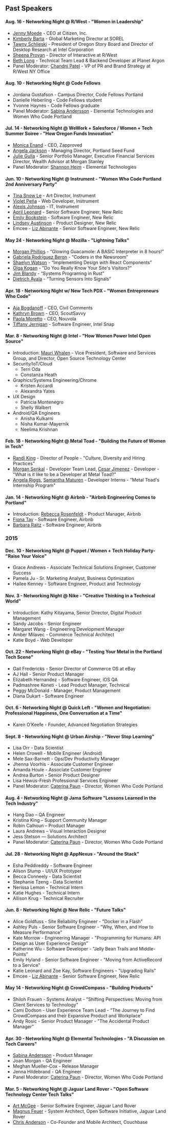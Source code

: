 ## Past Speakers

#### Aug. 16 - Networking Night @ R/West - "Women in Leadership"
- [Jenny Moede](https://www.linkedin.com/in/jennymoede) - CEO at Citizen, Inc.
- [Kimberly Barta](https://www.linkedin.com/in/kbarta) - Global Marketing Director at SOREL
- [Tawny Schlieski](https://www.linkedin.com/in/tawny-schlieski-984b641) - President of Oregon Story Board and Director of Desktop Research at Intel Corporation
- [Sheena Provan](https://www.linkedin.com/in/sheena-huxley-duggan-provan-bb74374) - Director of Interactive at R/West
- [Beth Long](https://www.linkedin.com/in/beth-adele-long-96a07a2) - Technical Team Lead & Backend Developer at Planet Argon
- Panel Moderator: [Chandni Patel](https://www.linkedin.com/in/chandni-patel-3605594) - VP of PR and Brand Strategy at R/West NY Office

#### Aug. 10 - Networking Night @ Code Fellows
- Jordana Gustafson - Campus Director, Code Fellows Portland
- Danielle Heberling - Code Fellows student
- Yvonne Haynes - Code Fellows graduate
- Panel Moderator: [Sabina Andersson](https://www.linkedin.com/in/sabina-andersson-3a69015b) - Elemental Technologies and Women Who Code Portland

#### Jul. 14 - Networking Night @ WeWork + Salesforce / Women + Tech Summer Soiree - "How Oregon Funds Innovation"
- [Monica Enand](https://www.linkedin.com/in/monicaenand) - CEO, Zapproved
- [Angela Jackson](https://www.linkedin.com/in/angelajackson) - Managing Director, Portland Seed Fund
- [Julie Gulla](https://www.linkedin.com/in/julie-gulla-4ba154) - Senior Portfolio Manager, Executive Financial Services Director, Wealth Advisor at Morgan Stanley
- Panel Moderator: [Shannon Heim](https://www.linkedin.com/in/shannonheim) - Elemental Technologies

#### Jun. 10 - Networking Night @ Instrument - "Women Who Code Portland 2nd Anniversary Party"
- [Tina Snow Le](https://www.instagram.com/tinasnowle/) - Art Director, Instrument
- [Violet Peña](http://violet.is/) - Web Developer, Instrument
- [Alexis Johnson](https://twitter.com/alexissantina) - IT, Instrument
- [April Leonard](https://twitter.com/aprilla) - Senior Software Engineer, New Relic
- [Emily Bookstein](https://twitter.com/bookstein) - Software Engineer, New Relic
- [Lindsey Austinson](https://twitter.com/akalindsey) - Product Designer, New Relic
- Emcee - [Liz Abinante](https://twitter.com/feministy) - Senior Software Engineer, New Relic

#### May 24 - Networking Night @ Mozilla - "Lightning Talks"
- [Morgan Phillips](https://twitter.com/mrrrgn) - “Glowing Guacamole: A BASIC Interpreter in 8 hours!”
- [Gabriela Rodriguez Beron](https://twitter.com/gaba) - “Coders in the Newsroom”
- [Shaelyn Watson](https://www.linkedin.com/in/shaelynwatson) - “Implementing Design with React Components”
- [Olga Kogan](https://www.linkedin.com/in/koganolga) - "Do You Really Know Your Site's Visitors?"
- [Jim Blandy](https://twitter.com/jimblandy) - “Systems Programing in Rust”
- [Dietrich Ayala](https://twitter.com/dietrich) - “Turning Sensors Into Signals”

#### Apr. 18 - Networking Night w/ New Tech PDX - "Women Entrepreneurs Who Code"
- [Aja Bogdanoff](https://twitter.com/ajabog) - CEO, Civil Comments
- [Kathryn Brown](https://twitter.com/kathrynmbrown) - CEO, ScoutSavvy
- [Paola Moretto](https://twitter.com/paolamoretto3) - CEO, Nouvola
- [Tiffany Jernigan](https://twitter.com/tiffanyfayj) - Software Engineer, Intel Snap

#### Mar. 8 - Networking Night @ Intel - "How Women Power Intel Open Source"
- Introduction: [Mauri Whalen](https://www.linkedin.com/in/mauri-whalen-2ba0221) - Vice President, Software and Services Group, and Director, Open Source Technology Center
- Security/IoT/Cloud
  - Terri Oda
  - Constanza Heath
- Graphics/Systems Engineering/Chrome
  - Kristen Accardi
  - Alexandra Yates
- UX Design
  - Patricia Montenegro
  - Shelly Walbert
- Android/QA Engineers
  - Anisha Kulkarni
  - Nisha Kumar-Mayernik
  - Neelima Krishnan

#### Feb. 18 - Networking Night @ Metal Toad - "Building the Future of Women in Tech"
- [Randi King](https://twitter.com/randi_king) - Director of People - "Culture, Diversity and Hiring Practices"
- [Morgan Senkal](https://twitter.com/morganpdx) - Developer Team Lead, [Cesar Jimenez](https://twitter.com/cesar_r_jimenez) - Developer - "What is it like to be a Developer at Metal Toad?​"
- [Angela Riggs](https://twitter.com/AngelaRiggs_), [Samantha Maturen](https://twitter.com/slmaturen) - Developer Interns - "Metal Toad's Internship Program"

#### Jan. 14 - Networking Night @ Airbnb - "Airbnb Engineering Comes to Portland"
- Introduction: [Rebecca Rosenfeldt](https://www.linkedin.com/in/rebeccarosenfelt) - Product Manager, Airbnb
- [Fiona Tay](https://twitter.com/MsFionaTay) - Software Engineer, Airbnb
- [Barbara Raitz](https://www.linkedin.com/in/braitz) - Software Engineer, Airbnb

### 2015

#### Dec. 10 - Networking Night @ Puppet / Women + Tech Holiday Party- "Raise Your Voice"
- Grace Andrews - Associate Technical Solutions Engineer, Customer Success
- Pamela Ju - Sr. Marketing Analyst, Business Optimization
- Hailee Kenney - Software Engineer, Product and Technology

#### Nov. 3 - Networking Night @ Nike - "Creative Thinking in a Technical World"
- Introduction: Kathy Kitayama, Senior Director, Digital Product Management
- Sandy Jacobs - Senior Engineer
- Margaret Wang - Engineering Development Manager
- Amber Milavec - Commerce Technical Architect
- Katie Boyd - Web Developer

#### Oct. 22 - Networking Night @ eBay - "Testing Your Metal in the Portland Tech Scene"
- Gail Fredericks - Senior Director of Commerce OS at eBay
- AJ Hall - Senior Product Manager
- Elizabeth Hernandez - Software Engineer, iOS QA
- Padmashree Koneti - Lead Product Manager, Technical
- Peggy McDonald - Manager, Product Management
- Diana Dukart - Software Engineer

#### Oct. 6 - Networking Night @ Quick Left - "Women and Negotiation: Professional Happiness, One Conversation at a Time"
- Karen O’Keefe - Founder, Advanced Negotiation Strategies

#### Sept. 8 - Networking Night @ Urban Airship - "Never Stop Learning"
- Lisa Orr - Data Scientist
- Helen Crowell - Mobile Engineer (Android)
- Mele Sax-Barnett - Ops/Dev Productivity Manager
- Jhenna Voorhis - Associate Customer Engineer
- Amanda Houle - Associate Customer Engineer
- Andrea Burton - Senior Product Designer
- Lisa Hewus-Fresh  Professional Services Engineer
- Panel Moderator: [Caterina Paun](https://twitter.com/caterinasworld) - Director, Women Who Code Portland

#### Aug. 4 - Networking Night @ Jama Software "Lessons Learned in the Tech Industry"
- Hang Dao – QA Engineer
- Kristina King – Support Community Manager
- Robin Calhoun – Product Manager
- Laura Andrews – Visual Interaction Designer
- Jess Stetson — Solutions Architect
- Panel Moderator: [Caterina Paun](https://twitter.com/caterinasworld) - Director, Women Who Code Portland

#### Jul. 28 - Networking Night @ AppNexus - "Around the Stack"
- Esha Peddireddy - Software Engineer
- Alison Stump - UI/UX Prototyper
- Becca Conneely - Data Scientist
- Stephanie Tzeng - Data Scientist
- Nerissa Lemon - Technical Intern
- Katie Hughes - Technical Intern
- Allison Krug - Technical Recruiter

#### Jun. 8 - Networking Night @ New Relic - "Future Talks"
- Alice Goldfuss - Site Reliability Engineer - "Docker in a Flash"
- Ashley Puls - Senior Software Engineer - "Why, When, and How to Measure Performance"
- Kate Morrow - Engineering Manager - "Programming for Humans: API Design as User Experience Design"
- Katherine Wu - Software Developer - "Jelly Bean Trails and Middle-Points"
- Emily Hyland - Senior Software Engineer - "Moving from ActiveRecord to a Service"
- Katie Leonard and Zoe Kay, Software Engineers - "Upgrading Rails"
- Emcee - [Liz Abinante](https://twitter.com/feministy) - Senior Software Engineer, New Relic

#### May 14 - Networking Night @ CrowdCompass - "Building Products"
- Shiloh Frauen - Systems Analyst - "Shifting Perspectives: Moving from Client Services to Technology"
- Cami Dodson - User Experience Team Lead - "The Journey to Find CrowdCompass and their Expansive Product and Workplace"
- Andy Rosic - Senior Product Manager - "The Accidental Product Manager”

#### Apr. 30 - Networking Night @ Elemental Technologies - "A Discussion on Tech Careers"
- [Sabina Andersson](https://www.linkedin.com/in/sabina-andersson-3a69015b) - Product Manager
- Joan Morgan - QA Engineer
- Meghan Mueller-Cox - Release Manager
- Jenna Hildebrand - QA Engineer
- Panel Moderator: [Caterina Paun](https://twitter.com/caterinasworld) - Director, Women Who Code Portland

#### Mar. 5 - Networking Night @ Jaguar Land Rover - "Open Software Technology Center Tech Talks"
- [Art McGee](https://www.linkedin.com/in/kingartjr) - Senior Software Engineer, Jaguar Land Rover
- [Magnus Feuer](https://www.linkedin.com/in/magnusfeuer) - System Architect, Open Software Initiative, Jaguar Land Rover
- [Chris Anderson](https://twitter.com/jchris) - Co-Founder and Mobile Architect, Couchbase
